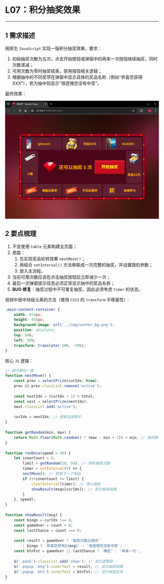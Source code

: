 # L07：积分抽奖效果

---

## 1 需求描述

用原生 `JavaScript` 实现一版积分抽奖效果，要求：

1. 初始抽奖次数为五次，点击开始按钮或弹窗中的再来一次按钮继续抽奖，同时次数递减；
2. 可用次数为零时抽奖结束，禁用按钮相关逻辑；
3. 根据抽中的不同奖项在弹窗中显示具体的奖品名称（例如“恭喜您获得XXX”），若为抽中则显示“很遗憾您没有中奖”。

最终效果：

![](../assets/7.1.png)



## 2 要点梳理

1. 不宜使用 `table` 元素构建主页面；
2. 思路：
   1. 先实现奖品轮转效果 `nextMove()`；
   2. 再结合 `setInterval()` 方法串联成一次完整的抽奖，并设置随机参数；
   3. 放入主流程。
3. 当前可用次数应该在点击抽奖按钮后立即减少一次；
4. 最后一次弹窗提示信息必须正常显示抽中的奖品名称；
5. **BUG 修复**：抽奖过程中不可重复抽奖，因此必须考虑 `timer` 的状态。

视频中居中块级元素的方法（使用 `CSS3` 的 `transform` 平移属性）：

```css
.main-content-container {
    width: 874px;
    height: 458px;
    background-image: url('../img/center_bg.png');
    position: absolute;
    top: 50%;
    left: 50%;
    transform: translate(-50%, -50%);
}
```



核心 `JS` 逻辑：

```js
// 顺次移动一格
function nextMove() {
    const prev = selectPrize(curIdx, true);
    prev && prev.classList.remove('active');
    
    const nextIdx = (curIdx + 1) % total;
    const next = selectPrize(nextIdx);
    next.classList.add('active');
    
    curIdx = nextIdx; // 更新当前索引
}

function getRandom(min, max) {
    return Math.floor(Math.random() * (max - min + 1)) + min; // 随机数
}

function runOnce(speed = 40) {
    let innerCount = 0,
        limit = getRandom(10, 50), // 随机抽奖次数
        timer = setInterval(() => {
        nextMove(); // 转到下一个奖品
        if (++innerCount >= limit) {
            clearInterval(timer); // 停止抽奖
            showResult(msgs[curIdx]); // 显示抽奖结果
        }
    }, speed);
}

function showResult(msg) {
    const bingo = curIdx !== 4;
    const gameOver = count < 0;
    const lastChance = count === 0;
    
    const result = gameOver ? '抽奖次数已用完' 
        : bingo ? `恭喜您获得${msg}` : `很遗憾您没有中奖`;
    const btnTxt = gameOver || lastChance ? '确定' : '再来一次';

    $('.mask').classList.add('show'); // 显示遮罩层
    $('.popup .msg').innerText = result; // 显示抽奖结果
    $('.popup .btn').innerText = btnTxt; // 显示按钮文本
}
```

